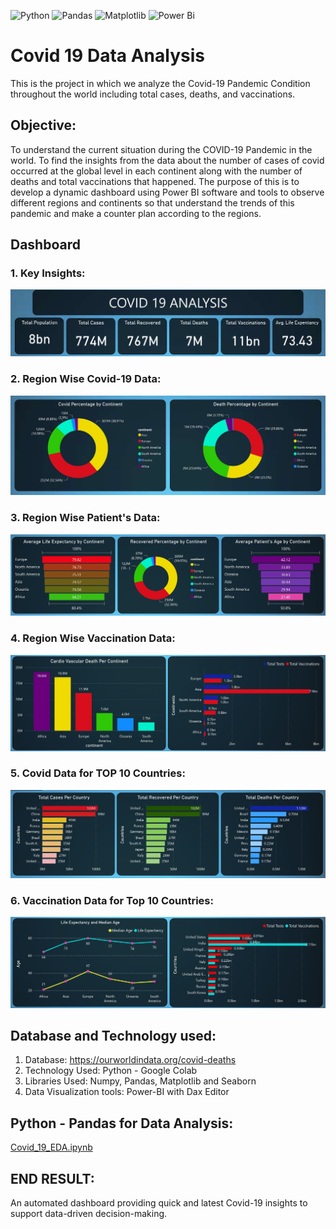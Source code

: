![Python](https://img.shields.io/badge/python-3670A0?style=for-the-badge&logo=python&logoColor=ffdd54)
![Pandas](https://img.shields.io/badge/pandas-%23150458.svg?style=for-the-badge&logo=pandas&logoColor=white)
![Matplotlib](https://img.shields.io/badge/Matplotlib-%23ffffff.svg?style=for-the-badge&logo=Matplotlib&logoColor=black)
![Power Bi](https://img.shields.io/badge/power_bi-F2C811?style=for-the-badge&logo=powerbi&logoColor=black)

# Covid 19 Data Analysis
This is the project in which we analyze the Covid-19 Pandemic Condition throughout the world including total cases, deaths, and vaccinations.

## Objective:
To understand the current situation during the COVID-19 Pandemic in the world. To find the insights from the data about the number of cases of covid occurred at the global level in each continent along with the number of deaths and total vaccinations that happened. The purpose of this is to develop a dynamic dashboard using Power BI software and tools to observe different regions and continents so that understand the trends of this pandemic and make a counter plan according to the regions.
## Dashboard
### 1. Key Insights:
![Key Insights](https://github.com/Rohit-Moghe/Covid-19-Data-Analysis/blob/310c47136b1a5dbfbc998d55648b6f2beb7bd99c/Key%20Insights/Dashboard.jpg)

### 2. Region Wise Covid-19 Data:

![Covid](https://github.com/Rohit-Moghe/Covid-19-Data-Analysis/blob/a41da5006bd3c708b79b7eddf2bae579d74b83f7/Key%20Insights/Percentage.jpg)

### 3. Region Wise Patient's Data:

![Patient](https://github.com/Rohit-Moghe/Covid-19-Data-Analysis/blob/b9491f849bd713e0019f4c8fa6e2882a9a802581/Key%20Insights/Continent%20Insights.jpg)

### 4. Region Wise Vaccination Data:
 
![Vaccination](https://github.com/Rohit-Moghe/Covid-19-Data-Analysis/blob/b9491f849bd713e0019f4c8fa6e2882a9a802581/Key%20Insights/Continent%20Insights%202.jpg)

### 5. Covid Data for TOP 10 Countries:

![Covid](https://github.com/Rohit-Moghe/Covid-19-Data-Analysis/blob/891ea8f0c303f8b1a79cdecf26a3646b682633fd/Key%20Insights/Country%20Insights%201.jpg)

### 6. Vaccination Data for Top 10 Countries:

![Vaccinations Data](https://github.com/Rohit-Moghe/Covid-19-Data-Analysis/blob/3d41cd49d4538fff1b12c6a5944cadd7e3b2d62b/Key%20Insights/Country%20Insights%203.jpg)

## Database and Technology used:
1. Database: https://ourworldindata.org/covid-deaths
2. Technology Used: Python - Google Colab
3. Libraries Used: Numpy, Pandas, Matplotlib and Seaborn
4. Data Visualization tools: Power-BI with Dax Editor

## Python - Pandas for Data Analysis:
[Covid_19_EDA.ipynb](https://github.com/Rohit-Moghe/Covid-19-Data-Analysis/blob/8f650a397bfe9b2103552e6edbf237ea2038c0ee/Covid_19_EDA.ipynb)


## END RESULT:
An automated dashboard providing quick and latest Covid-19 insights to support data-driven decision-making.
